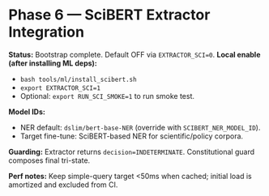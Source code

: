 # Phase 6 — SciBERT Extractor Integration

**Status:** Bootstrap complete. Default OFF via `EXTRACTOR_SCI=0`.
**Local enable (after installing ML deps):**
- `bash tools/ml/install_scibert.sh`
- `export EXTRACTOR_SCI=1`
- Optional: `export RUN_SCI_SMOKE=1` to run smoke test.

**Model IDs:**
- NER default: `dslim/bert-base-NER` (override with `SCIBERT_NER_MODEL_ID`).
- Target fine-tune: SciBERT-based NER for scientific/policy corpora.

**Guarding:** Extractor returns `decision=INDETERMINATE`. Constitutional guard composes final tri-state.

**Perf notes:** Keep simple-query target <50ms when cached; initial load is amortized and excluded from CI.
